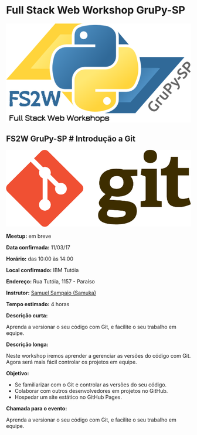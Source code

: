 # Full Stack Web Workshop GruPy-SP

![fs2w](img/fs2w.png)

## FS2W GruPy-SP # Introdução a Git

![git](img/git.png)

**Meetup:** em breve

**Data confirmada:** 11/03/17

**Horário:** das 10:00 às 14:00

**Local confirmado:** IBM Tutóia

**Endereço:** Rua Tutóia, 1157 - Paraíso

**Instrutor:** [Samuel Sampaio (Samuka)](https://github.com/samukasmk)

**Tempo estimado:** 4 horas

**Descrição curta:**

Aprenda a versionar o seu código com Git, e facilite o seu trabalho em equipe.

**Descrição longa:**

Neste workshop iremos aprender a gerenciar as versões do código com Git. Agora será mais fácil controlar os projetos em equipe.

**Objetivo:**

* Se familiarizar com o Git e controlar as versões do seu código.
* Colaborar com outros desenvolvedores em projetos no GitHub.
* Hospedar um site estático no GitHub Pages.

**Chamada para o evento:**

Aprenda a versionar o seu código com Git, e facilite o seu trabalho em equipe.

